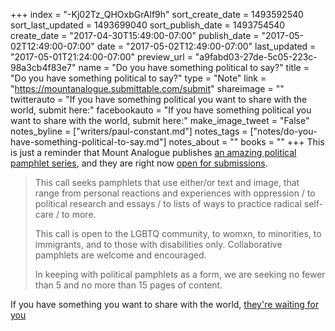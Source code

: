 +++
index = "-Kj02Tz_QHOxbGrAlf9h"
sort_create_date = 1493592540
sort_last_updated = 1493699040
sort_publish_date = 1493754540
create_date = "2017-04-30T15:49:00-07:00"
publish_date = "2017-05-02T12:49:00-07:00"
date = "2017-05-02T12:49:00-07:00"
last_updated = "2017-05-01T21:24:00-07:00"
preview_url = "a9fabd03-27de-5c05-223c-98a3cb4f83e7"
name = "Do you have something political to say?"
title = "Do you have something political to say?"
type = "Note"
link = "https://mountanalogue.submittable.com/submit"
shareimage = ""
twitterauto = "If you have something political you want to share with the world, submit here:"
facebookauto = "If you have something political you want to share with the world, submit here:"
make_image_tweet = "False"
notes_byline = ["writers/paul-constant.md"]
notes_tags = ["notes/do-you-have-something-political-to-say.md"]
notes_about = ""
books = ""
+++
This is just a reminder that Mount Analogue publishes [an amazing political pamphlet series](http://www.seattlereviewofbooks.com/reviews/a-colorful-chorus-of-voices/), and they are right now [open for submissions](https://mountanalogue.submittable.com/submit).

<blockquote><p>This call seeks pamphlets that use either/or text and image, that range from personal reactions and experiences with oppression / to political research and essays / to lists of ways to practice radical self-care / to more.</p>

<p>This call is open to the LGBTQ community, to womxn, to minorities, to immigrants, and to those with disabilities only. Collaborative pamphlets are welcome and encouraged.</p>

<p>In keeping with political pamphlets as a form, we are seeking no fewer than 5 and no more than 15 pages of content.</p></blockquote>

If you have something you want to share with the world, [they're waiting for you](https://mountanalogue.submittable.com/submit)